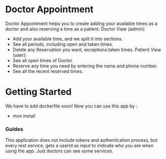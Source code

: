 # Doctor Appointment
Doctor Appointment helps you to create adding your available times as a doctor and also reserving a time as a patient.
Doctor View (admin):
* Add your available time, and we split it into sections.
* See all periods, including open and taken times.
* Delete any Reservation you want, exceptions:taken times.
Patient View (user):
* See all open times of Doctor.
* Reserve any time you need by entering the name and phone number.
* See all the recent reserved times.
# Getting Started
We have to add dockerfile soon!
Now you can use this app by :
- mvn install
### Guides
This application does not include tokens and authentication process, 
but every rest service, gets a userId as input to indicate who you are when using the app.
Just doctors can see some services.



